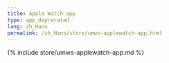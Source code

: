 ```yaml
---
title: Apple Watch app
type: app_deprecated
lang: zh_Hans
permalink: /zh_Hans/store/umws-applewatch-app.html
---
```


{% include store/umws-applewatch-app.md %}

